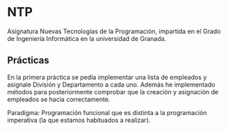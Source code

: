 # NTP
Asignatura Nuevas Tecnologías de la Programación, impartida en el Grado de Ingeniería Informática en la universidad de Granada.

## Prácticas ##
En la primera práctica se pedía implementar una lista de empleados y asignale División y Departamento a cada uno.
Además he implementado métodos para posteriormente comprobar que la creación y asignación de empleados se hacía correctamente.

Paradigma: Programación funcional que es distinta a la programación imperativa (la que estamos habituados a realizar).
